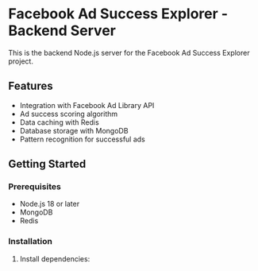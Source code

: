 # Facebook Ad Success Explorer - Backend Server

This is the backend Node.js server for the Facebook Ad Success Explorer project.

## Features

- Integration with Facebook Ad Library API
- Ad success scoring algorithm
- Data caching with Redis
- Database storage with MongoDB
- Pattern recognition for successful ads

## Getting Started

### Prerequisites

- Node.js 18 or later
- MongoDB
- Redis

### Installation

1. Install dependencies: